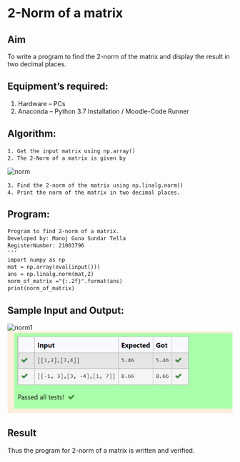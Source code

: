 # 2-Norm of a matrix
## Aim
To write a program to find the 2-norm of the matrix and display the result in two decimal places.
## Equipment’s required:
1.	Hardware – PCs
2.	Anaconda – Python 3.7 Installation / Moodle-Code Runner
## Algorithm:
	1. Get the input matrix using np.array()
	2. The 2-Norm of a matrix is given by 
![norm](./normeqn1.jpg)
    
    3. Find the 2-norm of the matrix using np.linalg.norm()
	4. Print the norm of the matrix in two decimal places.
## Program:
```
Program to find 2-norm of a matrix.
Developed by: Manoj Guna Sundar Tella
RegisterNumber: 21003796
'''
import numpy as np
mat = np.array(eval(input()))
ans = np.linalg.norm(mat,2)
norm_of_matrix ="{:.2f}".format(ans)
print(norm_of_matrix)
```
## Sample Input and Output:
![norm1](./input.jpg)
![Github  logo](norm.png)

## Result
Thus the program for 2-norm of a matrix is written and verified.
